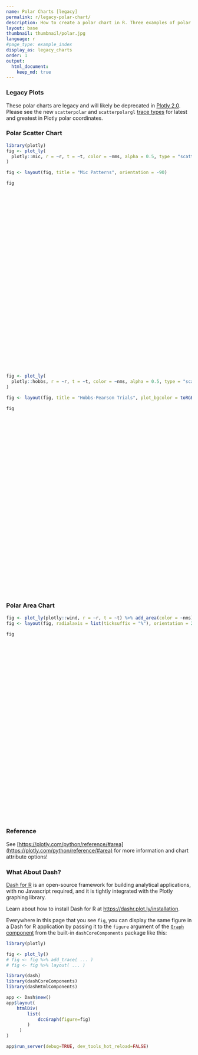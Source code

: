 ```yaml
---
name: Polar Charts [legacy]
permalink: r/legacy-polar-chart/
description: How to create a polar chart in R. Three examples of polar line, polar scatter, and polar area chart.
layout: base
thumbnail: thumbnail/polar.jpg
language: r
#page_type: example_index
display_as: legacy_charts
order: 1
output:
  html_document:
    keep_md: true
---
```




### Legacy Plots

These polar charts are legacy and will likely be deprecated in [Plotly 2.0](https://github.com/plotly/plotly.js/issues/420). Please see the new `scatterpolar` and `scatterpolargl` [trace types](https://plotly.com/r/polar-chart/) for latest and greatest in Plotly polar coordinates.

### Polar Scatter Chart


```r
library(plotly)
fig <- plot_ly(
  plotly::mic, r = ~r, t = ~t, color = ~nms, alpha = 0.5, type = "scatter"
)

fig <- layout(fig, title = "Mic Patterns", orientation = -90)

fig
```

<div id="htmlwidget-a3632b3d7c42e57caa05" style="width:672px;height:480px;" class="plotly html-widget"></div>
<script type="application/json" data-for="htmlwidget-a3632b3d7c42e57caa05">{"x":{"visdat":{"60dc3b931a45":["function () ","plotlyVisDat"]},"cur_data":"60dc3b931a45","attrs":{"60dc3b931a45":{"r":{},"t":{},"color":{},"alpha":0.5,"alpha_stroke":1,"sizes":[10,100],"spans":[1,20],"type":"scatter"}},"layout":{"margin":{"b":40,"l":60,"t":25,"r":10},"title":"Mic Patterns","orientation":-90,"xaxis":{"domain":[0,1],"automargin":true},"yaxis":{"domain":[0,1],"automargin":true},"hovermode":"closest","showlegend":true},"source":"A","config":{"showSendToCloud":false},"data":[{"r":[1,0.997,0.989,0.976,0.957,0.933,0.905,0.872,0.835,0.794,0.75,0.703,0.655,0.604,0.552,0.5,0.448,0.396,0.345,0.297,0.25,0.206,0.165,0.128,0.095,0.067,0.043,0.024,0.011,0.003,0,0.003,0.011,0.024,0.043,0.067,0.095,0.128,0.165,0.206,0.25,0.297,0.345,0.396,0.448,0.5,0.552,0.604,0.655,0.703,0.75,0.794,0.835,0.872,0.905,0.933,0.957,0.976,0.989,0.997,1],"t":[0,6,12,18,24,30,36,42,48,54,60,66,72,78,84,90,96,102,108,114,120,126,132,138,144,150,156,162,168,174,180,186,192,198,204,210,216,222,228,234,240,246,252,258,264,270,276,282,288,294,300,306,312,318,324,330,336,342,348,354,360],"type":"scatter","mode":"markers","name":"Cardioid","marker":{"color":"rgba(102,194,165,0.5)","line":{"color":"rgba(102,194,165,1)"}},"textfont":{"color":"rgba(102,194,165,0.5)"},"error_y":{"color":"rgba(102,194,165,0.5)"},"error_x":{"color":"rgba(102,194,165,0.5)"},"line":{"color":"rgba(102,194,165,0.5)"},"xaxis":"x","yaxis":"y","frame":null},{"r":[1,0.995,0.978,0.951,0.914,0.866,0.809,0.743,0.669,0.588,0.5,0.407,0.309,0.208,0.105,0,0.105,0.208,0.309,0.407,0.5,0.588,0.669,0.743,0.809,0.866,0.914,0.951,0.978,0.995,1,0.995,0.978,0.951,0.914,0.866,0.809,0.743,0.669,0.588,0.5,0.407,0.309,0.208,0.105,0,0.105,0.208,0.309,0.407,0.5,0.588,0.669,0.743,0.809,0.866,0.914,0.951,0.978,0.995,1],"t":[0,6,12,18,24,30,36,42,48,54,60,66,72,78,84,90,96,102,108,114,120,126,132,138,144,150,156,162,168,174,180,186,192,198,204,210,216,222,228,234,240,246,252,258,264,270,276,282,288,294,300,306,312,318,324,330,336,342,348,354,360],"type":"scatter","mode":"markers","name":"Figure8","marker":{"color":"rgba(252,141,98,0.5)","line":{"color":"rgba(252,141,98,1)"}},"textfont":{"color":"rgba(252,141,98,0.5)"},"error_y":{"color":"rgba(252,141,98,0.5)"},"error_x":{"color":"rgba(252,141,98,0.5)"},"line":{"color":"rgba(252,141,98,0.5)"},"xaxis":"x","yaxis":"y","frame":null},{"r":[1,0.996,0.984,0.963,0.935,0.9,0.857,0.807,0.752,0.691,0.625,0.555,0.482,0.406,0.328,0.25,0.172,0.094,0.018,0.055,0.125,0.191,0.252,0.307,0.357,0.4,0.435,0.463,0.484,0.496,0.5,0.496,0.484,0.463,0.435,0.4,0.357,0.307,0.252,0.191,0.125,0.055,0.018,0.094,0.172,0.25,0.328,0.406,0.482,0.555,0.625,0.691,0.752,0.807,0.857,0.9,0.935,0.963,0.984,0.996,1],"t":[0,6,12,18,24,30,36,42,48,54,60,66,72,78,84,90,96,102,108,114,120,126,132,138,144,150,156,162,168,174,180,186,192,198,204,210,216,222,228,234,240,246,252,258,264,270,276,282,288,294,300,306,312,318,324,330,336,342,348,354,360],"type":"scatter","mode":"markers","name":"Hypercardioid","marker":{"color":"rgba(141,160,203,0.5)","line":{"color":"rgba(141,160,203,1)"}},"textfont":{"color":"rgba(141,160,203,0.5)"},"error_y":{"color":"rgba(141,160,203,0.5)"},"error_x":{"color":"rgba(141,160,203,0.5)"},"line":{"color":"rgba(141,160,203,0.5)"},"xaxis":"x","yaxis":"y","frame":null},{"r":[1,0.998,0.993,0.985,0.974,0.96,0.943,0.923,0.901,0.876,0.85,0.822,0.793,0.762,0.731,0.7,0.669,0.638,0.607,0.578,0.55,0.524,0.499,0.477,0.457,0.44,0.426,0.415,0.407,0.402,0.4,0.402,0.407,0.415,0.426,0.44,0.457,0.477,0.499,0.524,0.55,0.578,0.607,0.638,0.669,0.7,0.731,0.762,0.793,0.822,0.85,0.876,0.901,0.923,0.943,0.96,0.974,0.985,0.993,0.998,1],"t":[0,6,12,18,24,30,36,42,48,54,60,66,72,78,84,90,96,102,108,114,120,126,132,138,144,150,156,162,168,174,180,186,192,198,204,210,216,222,228,234,240,246,252,258,264,270,276,282,288,294,300,306,312,318,324,330,336,342,348,354,360],"type":"scatter","mode":"markers","name":"Subcardioid","marker":{"color":"rgba(231,138,195,0.5)","line":{"color":"rgba(231,138,195,1)"}},"textfont":{"color":"rgba(231,138,195,0.5)"},"error_y":{"color":"rgba(231,138,195,0.5)"},"error_x":{"color":"rgba(231,138,195,0.5)"},"line":{"color":"rgba(231,138,195,0.5)"},"xaxis":"x","yaxis":"y","frame":null},{"r":[1,0.997,0.986,0.969,0.946,0.916,0.88,0.838,0.792,0.74,0.685,0.626,0.565,0.501,0.436,0.37,0.304,0.239,0.175,0.114,0.055,0,0.052,0.098,0.14,0.176,0.206,0.229,0.246,0.257,0.26,0.257,0.246,0.229,0.206,0.176,0.14,0.098,0.052,0,0.055,0.114,0.175,0.239,0.304,0.37,0.436,0.501,0.565,0.626,0.685,0.74,0.792,0.838,0.88,0.916,0.946,0.969,0.986,0.997,1],"t":[0,6,12,18,24,30,36,42,48,54,60,66,72,78,84,90,96,102,108,114,120,126,132,138,144,150,156,162,168,174,180,186,192,198,204,210,216,222,228,234,240,246,252,258,264,270,276,282,288,294,300,306,312,318,324,330,336,342,348,354,360],"type":"scatter","mode":"markers","name":"Supercardioid","marker":{"color":"rgba(166,216,84,0.5)","line":{"color":"rgba(166,216,84,1)"}},"textfont":{"color":"rgba(166,216,84,0.5)"},"error_y":{"color":"rgba(166,216,84,0.5)"},"error_x":{"color":"rgba(166,216,84,0.5)"},"line":{"color":"rgba(166,216,84,0.5)"},"xaxis":"x","yaxis":"y","frame":null}],"highlight":{"on":"plotly_click","persistent":false,"dynamic":false,"selectize":false,"opacityDim":0.2,"selected":{"opacity":1},"debounce":0},"shinyEvents":["plotly_hover","plotly_click","plotly_selected","plotly_relayout","plotly_brushed","plotly_brushing","plotly_clickannotation","plotly_doubleclick","plotly_deselect","plotly_afterplot","plotly_sunburstclick"],"base_url":"https://plot.ly"},"evals":[],"jsHooks":[]}</script>


```r
fig <- plot_ly(
  plotly::hobbs, r = ~r, t = ~t, color = ~nms, alpha = 0.5, type = "scatter"
)

fig <- layout(fig, title = "Hobbs-Pearson Trials", plot_bgcolor = toRGB("grey90"))

fig
```

<div id="htmlwidget-2d7c97829b768d6b41f8" style="width:672px;height:480px;" class="plotly html-widget"></div>
<script type="application/json" data-for="htmlwidget-2d7c97829b768d6b41f8">{"x":{"visdat":{"60dc12b1b7bc":["function () ","plotlyVisDat"]},"cur_data":"60dc12b1b7bc","attrs":{"60dc12b1b7bc":{"r":{},"t":{},"color":{},"alpha":0.5,"alpha_stroke":1,"sizes":[10,100],"spans":[1,20],"type":"scatter"}},"layout":{"margin":{"b":40,"l":60,"t":25,"r":10},"title":"Hobbs-Pearson Trials","plot_bgcolor":"rgba(229,229,229,1)","xaxis":{"domain":[0,1],"automargin":true},"yaxis":{"domain":[0,1],"automargin":true},"hovermode":"closest","showlegend":true},"source":"A","config":{"showSendToCloud":false},"data":[{"r":[6.80498578527,3.38959601061,5.38147211075,8.05954021942,5.31822922787,2.98509993563,1.96658700238,6.76926540821,4.07340189872,6.50437182527,7.556369819,4.04745609407,7.38666249607,5.41362473698,7.47071653116,7.98211021694,4.73781408009,4.20645304293,5.47860480459,4.8245202807,5.5996006099,6.86679521708,3.08567136626,7.77181094323,3.6877944351,5.36035668519,5.1404467393,6.04544568093,6.83392094019,3.62076946254,3.9894305834,5.3118244995,4.60821348028,6.64058471615,3.05518885448,7.49256416375,5.48507817779,3.89779499662,5.97624511403,5.44706156091,5.37703411681,4.69080578773,4.71164049118,3.62991932939,5.95766807637,5.35712128439,3.84923528282,6.25050713632,7.12224335715,3.39940423384,3.51055667227,4.10099760366,4.0963821002,6.23358307481,3.93948852677,3.9254450774,6.11813250146,3.94045034629,7.58301557326,3.51320214534],"t":[-30.3529443619,-25.6114598545,-12.4252274527,13.9613805187,-4.95093284067,-25.6922741909,12.4687641616,-4.91376410703,-10.9673802876,30.8141940549,2.47495943114,17.9755437524,0.771130593362,6.13748848563,-14.451963574,28.1845341129,12.538680066,-8.98323033713,5.23128516476,-64.4890025358,11.3574866818,3.45407479151,13.9243466131,-25.3640020468,-16.818006386,-10.2600510306,-13.2121341256,2.5793388653,8.71757496585,-10.6754987192,-2.92636601252,25.1958807548,40.5903293216,-9.12143363019,-24.2973623813,-3.17694450569,10.8504984192,-31.3320597474,4.84956746221,15.0482769541,3.29510469926,-6.19709187313,-8.77857413578,29.5491741194,-5.13744879288,23.0268604879,-6.63481657837,2.75501499186,21.7332501137,-24.8169949601,-7.83054706253,28.3257962102,12.3009774678,-21.56315724,-19.3355162838,26.1464431708,-1.70607120268,16.071723695,2.05326630285,-5.09791161233],"type":"scatter","mode":"markers","name":"Trial 1","marker":{"color":"rgba(102,194,165,0.5)","line":{"color":"rgba(102,194,165,1)"}},"textfont":{"color":"rgba(102,194,165,0.5)"},"error_y":{"color":"rgba(102,194,165,0.5)"},"error_x":{"color":"rgba(102,194,165,0.5)"},"line":{"color":"rgba(102,194,165,0.5)"},"xaxis":"x","yaxis":"y","frame":null},{"r":[3.48804392301,2.91847857636,4.20182735997,8.22732460685,4.77669042724,3.04191230311,4.78994771908,5.66388078036,3.85826239317,8.26021288114,6.86862448643,5.74019759967,6.59497928246,5.69270377821,5.33791657446,9.28360418518,5.76459089314,4.02886455205,5.66234474837,0.422837231101,6.20126646393,6.43926538132,5.09675851306,4.63208190873,3.42184613631,4.36940470335,4.02833441941,5.80576719754,6.84818992143,3.80929551278,4.38526818383,6.98332684555,7.39627318603,5.21512500314,3.08614877924,6.33539449149,6.09041471406,2.4480560069,5.94278402031,6.37312988559,5.45420534118,4.39333761656,4.20594467998,6.15554228796,5.11908717116,6.86986083083,4.10459986058,5.95434812558,8.09233287715,2.96176970545,3.97401218758,6.37338412891,5.41540914318,3.87689091998,3.26144694742,6.1458085297,5.50245198719,5.57155329531,6.85304926109,4.14035507494],"t":[14.8066257809,79.0063403726,49.0220655413,49.699083136,54.1374910829,86.4193210205,96.9523919357,41.4634882636,67.1376916934,68.0610394397,42.6819303227,76.3986566081,42.1947934722,59.5778889746,27.5108667993,60.7534448323,68.3708327991,65.7480281495,58.5330083721,-176.744106458,61.17401858,47.451508589,84.4266531858,12.4793465505,72.4808027618,50.5788317578,51.5602282402,52.4378561813,51.5868279921,73.8729447773,70.2170569279,70.7142991543,82.2343944264,38.935390447,84.7093666702,38.1658284365,61.7040536538,70.1969562924,54.4542925901,64.3348949686,58.2738931466,60.4998223904,59.155232539,83.8656184676,47.8734098973,69.2826015659,71.1899104287,51.048396463,59.4275824152,78.5987369617,75.7558645152,79.9704837232,73.8937802463,31.7334111317,68.084751177,80.4110799786,48.9242507089,76.6502557554,42.1828643629,76.0333358945],"type":"scatter","mode":"markers","name":"Trial 2","marker":{"color":"rgba(252,141,98,0.5)","line":{"color":"rgba(252,141,98,1)"}},"textfont":{"color":"rgba(252,141,98,0.5)"},"error_y":{"color":"rgba(252,141,98,0.5)"},"error_x":{"color":"rgba(252,141,98,0.5)"},"line":{"color":"rgba(252,141,98,0.5)"},"xaxis":"x","yaxis":"y","frame":null},{"r":[1.85587083503,5.28696206204,3.88601339194,6.282863313,4.45341484774,5.68800805076,7.33086428261,3.82566059479,4.98960417696,7.89743146977,4.65669311302,6.66715369631,4.43100628714,5.34611325338,2.47994569588,8.11347734853,6.08131168231,4.96821689621,5.24445392063,5.42220788417,5.79277461602,4.78758059223,6.78431863718,1.10893690948,5.13891110524,4.04292965729,4.02289202968,4.82842879131,5.41737837431,5.37863521067,5.42109717546,7.12056197886,8.3493085399,3.41048558832,5.62837847088,3.91493697614,5.76394026236,4.7643741068,5.0762362679,6.1655581832,5.10557651628,4.76103637693,4.59624954094,7.50418841135,4.10703141792,6.92042229938,5.34912894956,4.79806571939,7.0232515323,5.28368096546,5.56907115243,7.38379490845,6.26923321044,2.65652964501,4.8439843388,7.24799236156,4.37295939441,6.57098108136,4.60247924389,5.67005205083],"t":[151.294255181,147.188025028,125.282157112,87.0672979717,119.627898357,147.740824147,139.564598145,101.391497102,134.56018428,104.024444705,89.3931429448,123.1940314,91.4743405152,113.332373614,96.1499255673,93.2807345226,118.215565226,132.322937378,112.941186391,-179.746233138,110.303513559,97.7508361661,131.608089257,115.496919231,140.58118216,123.396662119,128.342009045,107.608810398,97.9046897875,137.128447975,130.431244912,112.227084481,118.630202246,106.05822559,146.908109706,90.2773495582,111.505282363,151.089742536,107.721394157,111.300854997,114.680277936,126.569379493,128.218952233,125.354857195,112.418068253,111.797355679,133.418052258,105.184116842,97.2310361206,146.668036804,136.239315201,121.791844193,123.911327971,129.86224497,141.34395085,123.270967749,108.458821723,124.412377056,89.0271107387,134.876701145],"type":"scatter","mode":"markers","name":"Trial 3","marker":{"color":"rgba(141,160,203,0.5)","line":{"color":"rgba(141,160,203,1)"}},"textfont":{"color":"rgba(141,160,203,0.5)"},"error_y":{"color":"rgba(141,160,203,0.5)"},"error_x":{"color":"rgba(141,160,203,0.5)"},"line":{"color":"rgba(141,160,203,0.5)"},"xaxis":"x","yaxis":"y","frame":null},{"r":[5.37247092432,7.09635557204,4.8838239032,2.92013544124,4.72396304568,7.42369395093,8.0909460754,3.30684459137,6.05082848252,5.53023207444,2.47230695264,6.27567053686,2.61589617379,4.65353994458,3.33544001388,4.79588360487,5.47271134648,5.88193049095,4.57158707205,9.0398611698,4.6429075999,3.1727677358,7.04424813882,4.46633651411,6.5573302898,4.82084943725,5.13191551521,3.97001223705,3.40632381283,6.476722964,6.01921850933,5.66450153495,7.15875852255,3.60071266167,7.32412716876,2.55294615625,4.72713386039,6.97175520718,4.07657836107,4.94622340701,4.64215544904,5.36057486441,5.39171906736,7.0725243051,4.10111157028,5.48573262102,6.19253528611,3.76871139184,4.29031138976,7.06019536969,6.53969184418,6.67974440649,6.0608253587,4.78657404093,6.41668652967,6.70328133339,3.88884781048,6.30859108119,2.4370447709,6.5081863479],"t":[-140.203327641,-168.084245433,-166.285141329,138.248866753,-174.424386436,-169.960482759,176.991822687,-169.901416249,-172.641581594,142.951668814,172.415746367,168.519359196,177.822053694,172.855190349,-146.014521701,128.177293024,169.167072781,-173.588573789,173.726992705,-151.206104772,166.260477163,172.507566082,173.949183904,-131.806840938,-170.635273831,-168.577085483,-166.765503421,176.070487348,162.297501498,-174.055746313,-178.060929857,156.47126885,155.239142145,-163.000526394,-170.116713265,-170.639272487,167.383143694,-163.098817056,172.880737006,163.386007682,176.182541977,-174.579680174,-172.335844882,165.338025694,-172.525664261,157.542877739,-175.881511093,175.427643994,142.069674723,-168.340734019,-175.805831123,163.063745419,171.720974997,-151.403904569,-168.27136909,165.045327878,-177.315336665,170.042412897,173.59919661,-177.250656746],"type":"scatter","mode":"markers","name":"Trial 4","marker":{"color":"rgba(231,138,195,0.5)","line":{"color":"rgba(231,138,195,1)"}},"textfont":{"color":"rgba(231,138,195,0.5)"},"error_y":{"color":"rgba(231,138,195,0.5)"},"error_x":{"color":"rgba(231,138,195,0.5)"},"line":{"color":"rgba(231,138,195,0.5)"},"xaxis":"x","yaxis":"y","frame":null},{"r":[7.93755787138,7.30274649152,5.92930222144,2.40717871317,5.27092188706,7.40059612754,6.81082033836,4.96775903442,6.19022937045,2.15851865795,4.00412589387,4.77661732163,4.23225045181,4.30765487269,6.20027517286,0.727513848534,4.37800680381,6.00496493944,4.34193170292,10.2379829353,3.8021588887,3.96928117014,5.75898014247,7.67417906914,6.69995353301,5.73431038813,6.0442759153,4.31294306609,3.37754528241,6.36766672727,5.73724418155,3.39635147199,4.21646748139,5.46488501672,7.31113557753,4.74540076936,3.91646853189,7.60297299033,4.12520482944,3.67679494965,4.55123578852,5.60696053152,5.79484425749,5.03052815569,5.10958624099,3.40544020796,6.02630612539,4.22110926364,1.90978293658,7.25466939392,6.26887587203,4.56258056659,4.91805796544,6.83656096253,6.78648654914,4.75101433449,4.71992634764,4.92780521518,4.05919058739,6.12833898429],"t":[-101.833785776,-127.478391579,-112.244284997,-82.3259108712,-114.688855621,-130.537863362,-145.010264976,-98.7488450072,-124.441748821,-152.45411927,-89.2942365523,-139.832451718,-91.5435951844,-119.442163004,-92.4558385274,-129.659924316,-131.051235099,-123.852917454,-118.086739004,-121.979217138,-121.915029968,-99.3618475777,-141.467701997,-93.5662631891,-126.336901405,-112.834944178,-114.386479929,-109.796072327,-102.743264712,-128.246728907,-127.792092643,-142.473629745,-161.587294187,-99.9406107796,-130.163117326,-90.2288120096,-122.650491214,-123.267750572,-111.997308801,-127.528316806,-117.931295338,-120.391634245,-119.386871479,-149.674695492,-107.850517506,-138.989931341,-127.595470214,-107.32083544,-117.573807423,-127.481660968,-129.912033166,-148.495211671,-135.33164137,-104.421659276,-123.875440211,-146.816826618,-107.058485424,-138.902564873,-88.8968825195,-130.754467356],"type":"scatter","mode":"markers","name":"Trial 5","marker":{"color":"rgba(166,216,84,0.5)","line":{"color":"rgba(166,216,84,1)"}},"textfont":{"color":"rgba(166,216,84,0.5)"},"error_y":{"color":"rgba(166,216,84,0.5)"},"error_x":{"color":"rgba(166,216,84,0.5)"},"line":{"color":"rgba(166,216,84,0.5)"},"xaxis":"x","yaxis":"y","frame":null}],"highlight":{"on":"plotly_click","persistent":false,"dynamic":false,"selectize":false,"opacityDim":0.2,"selected":{"opacity":1},"debounce":0},"shinyEvents":["plotly_hover","plotly_click","plotly_selected","plotly_relayout","plotly_brushed","plotly_brushing","plotly_clickannotation","plotly_doubleclick","plotly_deselect","plotly_afterplot","plotly_sunburstclick"],"base_url":"https://plot.ly"},"evals":[],"jsHooks":[]}</script>

### Polar Area Chart


```r
fig <- plot_ly(plotly::wind, r = ~r, t = ~t) %>% add_area(color = ~nms)
fig <- layout(fig, radialaxis = list(ticksuffix = "%"), orientation = 270)

fig
```

<div id="htmlwidget-f26693dbf99726dcaa78" style="width:672px;height:480px;" class="plotly html-widget"></div>
<script type="application/json" data-for="htmlwidget-f26693dbf99726dcaa78">{"x":{"visdat":{"60dc2d0ea0ea":["function () ","plotlyVisDat"]},"cur_data":"60dc2d0ea0ea","attrs":{"60dc2d0ea0ea":{"r":{},"t":{},"alpha_stroke":1,"sizes":[10,100],"spans":[1,20],"type":"area","color":{},"inherit":true}},"layout":{"margin":{"b":40,"l":60,"t":25,"r":10},"radialaxis":{"ticksuffix":"%"},"orientation":270,"hovermode":"closest","showlegend":true},"source":"A","config":{"showSendToCloud":false},"data":[{"r":[77.5,72.5,70,45,22.5,42.5,40,62.5],"t":["North","N-E","East","S-E","South","S-W","West","N-W"],"type":"area","name":"11-14 m/s","marker":{"color":"rgba(253,231,37,1)","line":{"color":"rgba(253,231,37,1)"}},"frame":null},{"r":[57.5,50,45,35,20,22.5,37.5,55],"t":["North","N-E","East","S-E","South","S-W","West","N-W"],"type":"area","name":"8-11 m/s","marker":{"color":"rgba(53,183,121,1)","line":{"color":"rgba(53,183,121,1)"}},"frame":null},{"r":[40,30,30,35,7.5,7.5,32.5,40],"t":["North","N-E","East","S-E","South","S-W","West","N-W"],"type":"area","name":"5-8 m/s","marker":{"color":"rgba(49,104,142,1)","line":{"color":"rgba(49,104,142,1)"}},"frame":null},{"r":[20,7.5,15,22.5,2.5,2.5,12.5,22.5],"t":["North","N-E","East","S-E","South","S-W","West","N-W"],"type":"area","name":"less than m/s","marker":{"color":"rgba(68,1,84,1)","line":{"color":"rgba(68,1,84,1)"}},"frame":null}],"highlight":{"on":"plotly_click","persistent":false,"dynamic":false,"selectize":false,"opacityDim":0.2,"selected":{"opacity":1},"debounce":0},"shinyEvents":["plotly_hover","plotly_click","plotly_selected","plotly_relayout","plotly_brushed","plotly_brushing","plotly_clickannotation","plotly_doubleclick","plotly_deselect","plotly_afterplot","plotly_sunburstclick"],"base_url":"https://plot.ly"},"evals":[],"jsHooks":[]}</script>

### Reference
See [https://plotly.com/python/reference/#area](https://plotly.com/python/reference/#area) for more information and chart attribute options!

### What About Dash?

[Dash for R](https://dashr.plot.ly/) is an open-source framework for building analytical applications, with no Javascript required, and it is tightly integrated with the Plotly graphing library. 

Learn about how to install Dash for R at https://dashr.plot.ly/installation.

Everywhere in this page that you see `fig`, you can display the same figure in a Dash for R application by passing it to the `figure` argument of the [`Graph` component](https://dashr.plot.ly/dash-core-components/graph) from the built-in `dashCoreComponents` package like this:


```r
library(plotly)

fig <- plot_ly() 
# fig <- fig %>% add_trace( ... )
# fig <- fig %>% layout( ... ) 

library(dash)
library(dashCoreComponents)
library(dashHtmlComponents)

app <- Dash$new()
app$layout(
    htmlDiv(
        list(
            dccGraph(figure=fig) 
        )
     )
)

app$run_server(debug=TRUE, dev_tools_hot_reload=FALSE)
```
